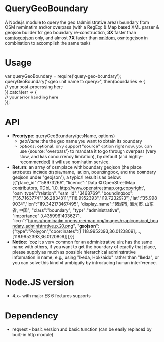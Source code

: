 # QueryGeoBoundary
A Node.js module to query the geo (administrative area) boundary from OSM nominatim and/or overpass (with a RegExp & Map based XML parser & geojson builder for geo boundary re-construction, <b>3X</b> faster than <a href="https://github.com/tyrasd/osmtogeojson">osmtogeojson</a> only, and almost <b>7X</b> faster than <a href="https://github.com/jindw/xmldom">xmldom</a>, osmtogejson in combination to accomplish the same task)

# Usage
var queryGeoBoundary = require('query-geo-boundary');</br>
queryGeoBoundary('&lt;geo unit name to query&gt;').then(boundaries &#61;&gt; {</br>
  // your post-processing here</br>
}).catch(err &#61;&gt; {</br>
  // your error handling here</br>
});

# API
+ <b>Prototype</b>: queryGeoBoundary(geoName, options)
  - <i>geoName</i>: the the geo name you want to obtain its boundary
  - <i>options</i>: optional. only support "source" option right now, you can use {source: 'overpass'} to mandata it to go through overpass (very slow, and has concurrency limitation), by default (and highly-recommended) it will use nominatim service.
+ <b>Return</b>: an array of osm place with boundary geojson (the place attributes include displayname, lat/lon, boundingbox, and the boundary geojson under "geojson"), a typical result is as below:<br/>
  [{"place_id":"158973269",
  "licence":"Data © OpenStreetMap contributors, ODbL 1.0. http://www.openstreetmap.org/copyright",
  "osm_type":"relation",
  "osm_id":"3468769",
  "boundingbox":["35.7163774","36.2834811","118.9952393","119.7232973"],"lat":"35.9989034","lon":"119.342173467495",
  "display_name":"诸城市, 潍坊市, 山东省, 中国",
  "class":"boundary",
  "type":"administrative",
  "importance":0.43599614036271,
  "icon":"https://nominatim.openstreetmap.org/images/mapicons/poi_boundary_administrative.p.20.png",
  "<b>geojson</b>":{"type":"Polygon","coordinates":[[[118.9952393,36.0120809],...,[118.9952393,36.0120809]]]}}]
+ <b>Notice</b>: 'coz it's very common for an administrative uint has the same name with others, if you want to get the boundary of exactly that place, please supply as much as possible hierarchical adminstrative information in name, e.g., using "Ikeda, Hokkaido" rather than "Ikeda", or you can solve this kind of ambiguity by introducing human interference.

# Node.JS version
  - 4.x+ with major ES 6 features supports
  
# Dependency
  - request - basic version and basic function (can be easily replaced by built-in http module)
